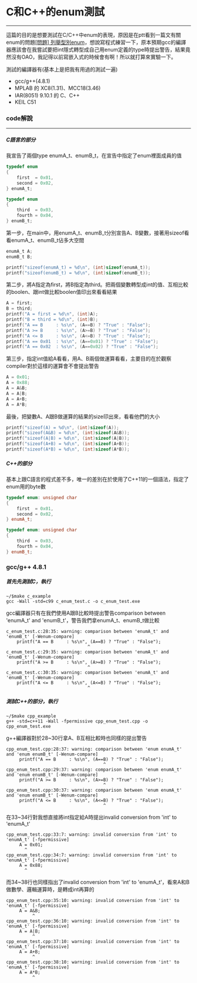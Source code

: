 # C和C++的enum測試
---
這篇的目的是想要測試在C/C++中enum的表現，原因是在ptt看到一篇文有關enum的問題[[問題] 列舉型別enum](https://www.ptt.cc/bbs/C_and_CPP/M.1504087553.A.A73.html)，想說寫程式練習一下，原本預期gcc的編譯器應該會在我嘗試要把int隱式轉型成自己用enum定義的type時提出警告，結果竟然沒有OAO，我記得以前寫嵌入式的時候會有啊！所以就打算來實驗一下。

測試的編譯器有(基本上是把我有用過的測試一遍)
 * gcc/g++(4.8.1)
 * MPLAB 的 XC8(1.31)、MCC18(3.46)
 * IAR(8051) 9.10.1 的 C、C++
 * KEIL C51

### code解說
---
##### C語言的部分
我宣告了兩個type enumA_t、enumB_t，在宣告中指定了enum裡面成員的值

```c
typedef enum
{
    first  = 0x01,
    second = 0x02,
} enumA_t;

typedef enum
{
    third  = 0x03,
    fourth = 0x04,
} enumB_t;
```

第一步，在main中，用enumA_t、enumB_t分別宣告A、B變數，接著用sizeof看看enumA_t、enumB_t佔多大空間

```c
enumA_t A;
enumB_t B;

printf("sizeof(enumA_t) = %d\n", (int)sizeof(enumA_t));
printf("sizeof(enumB_t) = %d\n", (int)sizeof(enumB_t));
```

第二步，將A指定為first，將B指定為third。把兩個變數轉型成int的值、互相比較的boolen、跟int做比較boolen值印出來看看結果

```c
A = first;
B = third;
printf("A = first = %d\n", (int)A);
printf("B = third = %d\n", (int)B);
printf("A == B     : %s\n", (A==B) ? "True" : "False");
printf("A >= B     : %s\n", (A>=B) ? "True" : "False");
printf("A <= B     : %s\n", (A<=B) ? "True" : "False");
printf("A == 0x01  : %s\n", (A==0x01) ? "True" : "False");
printf("A == 0x02  : %s\n", (A==0x02) ? "True" : "False");
```

第三步，指定int值給A看看，用A、B兩個做運算看看，主要目的在於觀察compiler對於這樣的運算會不會提出警告

```c
A = 0x01;
A = 0x88;
A = A&B;
A = A|B;
A = A+B;
A = A*B;
```

最後，把變數A、A跟B做運算的結果的size印出來，看看他們的大小

```c
printf("sizeof(A) = %d\n", (int)sizeof(A));
printf("sizeof(A&B) = %d\n", (int)sizeof(A&B));
printf("sizeof(A|B) = %d\n", (int)sizeof(A|B));
printf("sizeof(A+B) = %d\n", (int)sizeof(A+B));
printf("sizeof(A*B) = %d\n", (int)sizeof(A*B));
```

##### C++的部分
基本上跟C語言的程式差不多，唯一的差別在於使用了C++11的一個語法，指定了enum用的byte數

```c++
typedef enum: unsigned char
{
	first  = 0x01,
	second = 0x02,
} enumA_t;

typedef enum: unsigned char
{
    third  = 0x03,
    fourth = 0x04,
} enumB_t;
```

### gcc/g++ 4.8.1
##### 首先先測試C，執行

	~/$make c_example
    gcc -Wall -std=c99 c_enum_test.c -o c_enum_test.exe

gcc編譯器只有在我們使用A跟B比較時提出警告comparison between 'enumA_t' and 'enumB_t'，警告我們拿enumA_t、enumB_t做比較

	c_enum_test.c:28:35: warning: comparison between 'enumA_t' and 'enumB_t' [-Wenum-compare]
     	printf("A == B     : %s\n", (A==B) ? "True" : "False");
                                   ^
	c_enum_test.c:29:35: warning: comparison between 'enumA_t' and 'enumB_t' [-Wenum-compare]
     	printf("A >= B     : %s\n", (A>=B) ? "True" : "False");
                                   ^
	c_enum_test.c:30:35: warning: comparison between 'enumA_t' and 'enumB_t' [-Wenum-compare]
     	printf("A <= B     : %s\n", (A<=B) ? "True" : "False");
                                   ^


##### 測試C++的部分，執行

	~/$make cpp_example
    g++ -std=c++11 -Wall -fpermissive cpp_enum_test.cpp -o cpp_enum_test.exe
    
g++編譯器對於28~30行拿A、B互相比較時也同樣的提出警告

    cpp_enum_test.cpp:28:37: warning: comparison between 'enum enumA_t' and 'enum enumB_t' [-Wenum-compare]
         printf("A == B     : %s\n", (A==B) ? "True" : "False");
                                         ^
    cpp_enum_test.cpp:29:37: warning: comparison between 'enum enumA_t' and 'enum enumB_t' [-Wenum-compare]
         printf("A >= B     : %s\n", (A>=B) ? "True" : "False");
                                         ^
    cpp_enum_test.cpp:30:37: warning: comparison between 'enum enumA_t' and 'enum enumB_t' [-Wenum-compare]
         printf("A <= B     : %s\n", (A<=B) ? "True" : "False");
                                         ^

在33~34行對我想直接將int指定給A時提出invalid conversion from 'int' to 'enumA_t'

    cpp_enum_test.cpp:33:7: warning: invalid conversion from 'int' to 'enumA_t' [-fpermissive]
         A = 0x01;
           ^
    cpp_enum_test.cpp:34:7: warning: invalid conversion from 'int' to 'enumA_t' [-fpermissive]
         A = 0x88;
           ^

而34~38行也同樣指出了invalid conversion from 'int' to 'enumA_t'，看來A和B做數學、邏輯運算時，是轉成int再算的         

    cpp_enum_test.cpp:35:10: warning: invalid conversion from 'int' to 'enumA_t' [-fpermissive]
         A = A&B;
              ^
    cpp_enum_test.cpp:36:10: warning: invalid conversion from 'int' to 'enumA_t' [-fpermissive]
         A = A|B;
              ^
    cpp_enum_test.cpp:37:10: warning: invalid conversion from 'int' to 'enumA_t' [-fpermissive]
         A = A+B;
              ^
    cpp_enum_test.cpp:38:10: warning: invalid conversion from 'int' to 'enumA_t' [-fpermissive]
         A = A*B;
              ^
